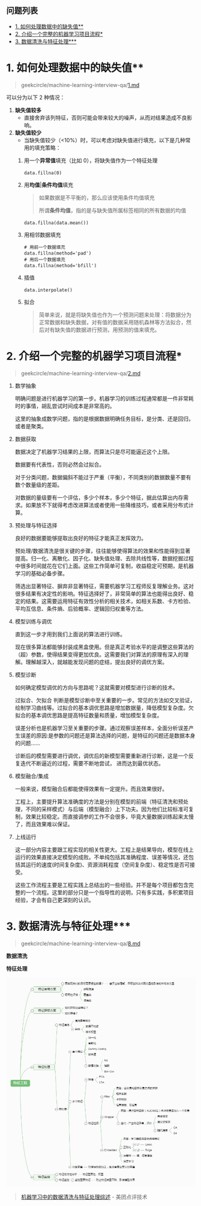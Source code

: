 **问题列表**
---
<!-- TOC -->

- [1. 如何处理数据中的缺失值**](#1-如何处理数据中的缺失值)
- [2. 介绍一个完整的机器学习项目流程*](#2-介绍一个完整的机器学习项目流程)
- [3. 数据清洗与特征处理***](#3-数据清洗与特征处理)

<!-- /TOC -->

# 1. 如何处理数据中的缺失值**
> geekcircle/machine-learning-interview-qa/[1.md](https://github.com/geekcircle/machine-learning-interview-qa/blob/master/questions/1.md)

可以分为以下 2 种情况：

1. **缺失值较多**
    - 直接舍弃该列特征，否则可能会带来较大的噪声，从而对结果造成不良影响。
1. **缺失值较少**
    - 当缺失值较少（<10%）时，可以考虑对缺失值进行填充，以下是几种常用的填充策略：
    1. 用一个**异常值**填充（比如 0），将缺失值作为一个特征处理

        ` data.fillna(0) `

    1. 用**均值**|**条件均值**填充
        > 如果数据是不平衡的，那么应该使用条件均值填充
        >
        > 所谓**条件均值**，指的是与缺失值所属标签相同的所有数据的均值

        `data.fillna(data.mean())`

    1. 用相邻数据填充

        ```
        # 用前一个数据填充
        data.fillna(method='pad')
        # 用后一个数据填充
        data.fillna(method='bfill') 
        ```
        
    1. 插值

        `data.interpolate()`

    1. 拟合
        > 简单来说，就是将缺失值也作为一个预测问题来处理：将数据分为正常数据和缺失数据，对有值的数据采用随机森林等方法拟合，然后对有缺失值的数据进行预测，用预测的值来填充。


# 2. 介绍一个完整的机器学习项目流程*
> geekcircle/machine-learning-interview-qa/[2.md](https://github.com/geekcircle/machine-learning-interview-qa/blob/master/questions/2.md)

1. 数学抽象

    明确问题是进行机器学习的第一步。机器学习的训练过程通常都是一件非常耗时的事情，胡乱尝试时间成本是非常高的。

    这里的抽象成数学问题，指的是根据数据明确任务目标，是分类、还是回归，或者是聚类。

1. 数据获取

    数据决定了机器学习结果的上限，而算法只是尽可能逼近这个上限。

    数据要有代表性，否则必然会过拟合。

    对于分类问题，数据偏斜不能过于严重（平衡），不同类别的数据数量不要有数个数量级的差距。

    对数据的量级要有一个评估，多少个样本，多少个特征，据此估算出内存需求。如果放不下就得考虑改进算法或者使用一些降维技巧，或者采用分布式计算。

1. 预处理与特征选择

    良好的数据要能够提取出良好的特征才能真正发挥效力。

    预处理/数据清洗是很关键的步骤，往往能够使得算法的效果和性能得到显著提高。归一化、离散化、因子化、缺失值处理、去除共线性等，数据挖掘过程中很多时间就花在它们上面。这些工作简单可复制，收益稳定可预期，是机器学习的基础必备步骤。

    筛选出显著特征、摒弃非显著特征，需要机器学习工程师反复理解业务。这对很多结果有决定性的影响。特征选择好了，非常简单的算法也能得出良好、稳定的结果。这需要运用特征有效性分析的相关技术，如相关系数、卡方检验、平均互信息、条件熵、后验概率、逻辑回归权重等方法。

1. 模型训练与调优

    直到这一步才用到我们上面说的算法进行训练。
    
    现在很多算法都能够封装成黑盒使用。但是真正考验水平的是调整这些算法的（超）参数，使得结果变得更加优良。这需要我们对算法的原理有深入的理解。理解越深入，就越能发现问题的症结，提出良好的调优方案。

1. 模型诊断

    如何确定模型调优的方向与思路呢？这就需要对模型进行诊断的技术。

    过拟合、欠拟合 判断是模型诊断中至关重要的一步。常见的方法如交叉验证，绘制学习曲线等。过拟合的基本调优思路是增加数据量，降低模型复杂度。欠拟合的基本调优思路是提高特征数量和质量，增加模型复杂度。

    误差分析也是机器学习至关重要的步骤。通过观察误差样本，全面分析误差产生误差的原因:是参数的问题还是算法选择的问题，是特征的问题还是数据本身的问题......

    诊断后的模型需要进行调优，调优后的新模型需要重新进行诊断，这是一个反复迭代不断逼近的过程，需要不断地尝试， 进而达到最优状态。

1. 模型融合/集成

    一般来说，模型融合后都能使得效果有一定提升。而且效果很好。

    工程上，主要提升算法准确度的方法是分别在模型的前端（特征清洗和预处理，不同的采样模式）与后端（模型融合）上下功夫。因为他们比较标准可复制，效果比较稳定。而直接调参的工作不会很多，毕竟大量数据训练起来太慢了，而且效果难以保证。

1. 上线运行

    这一部分内容主要跟工程实现的相关性更大。工程上是结果导向，模型在线上运行的效果直接决定模型的成败。不单纯包括其准确程度、误差等情况，还包括其运行的速度(时间复杂度)、资源消耗程度（空间复杂度）、稳定性是否可接受。

    这些工作流程主要是工程实践上总结出的一些经验。并不是每个项目都包含完整的一个流程。这里的部分只是一个指导性的说明，只有多实践，多积累项目经验，才会有自己更深刻的认识。


# 3. 数据清洗与特征处理***
> geekcircle/machine-learning-interview-qa/[8.md](https://github.com/geekcircle/machine-learning-interview-qa/blob/master/questions/8.md)

**数据清洗**

**特征处理**

![](../assets/数据清洗与特征处理.jpg)

> [机器学习中的数据清洗与特征处理综述](https://tech.meituan.com/machinelearning-data-feature-process.html) - 美团点评技术